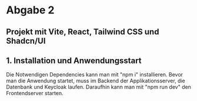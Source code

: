 # Abgabe 2

## Projekt mit Vite, React, Tailwind CSS und Shadcn/UI

## 1. Installation und Anwendungsstart

Die Notwendigen Dependencies kann man mit "npm i" installieren. Bevor man die Anwendung startet, muss im Backend der Applikationsserver, die Datenbank und Keycloak laufen. Daraufhin kann man mit "npm run dev" den Frontendserver starten.
